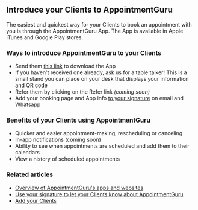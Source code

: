 ## Introduce your Clients to AppointmentGuru

The easiest and quickest way for your Clients to book an appointment with you is through the AppointmentGuru App. The App is available in Apple iTunes and Google Play stores.

### Ways to introduce AppointmentGuru to your Clients

* Send them [this link](http://www.getapp.guru/) to download the App
* If you haven't received one already, ask us for a table talker! This is a small stand you can place on your desk that displays your information and QR code
* Refer them by clicking on the Refer link *(coming soon)*
* Add your booking page and App info [to your signature](updating-your-signature) on email and Whatsapp

### Benefits of your Clients using AppointmentGuru

* Quicker and easier appointment-making, rescheduling or canceling
* In-app notifications (coming soon)
* Ability to see when appointments are scheduled and add them to their calendars
* View a history of scheduled appointments

### Related articles

* [Overview of AppointmentGuru's apps and websites](overview)
* [Use your signature to let your Clients know about AppointmentGuru](updating-your-signature)
* [Add your Clients](add-your-clients)
